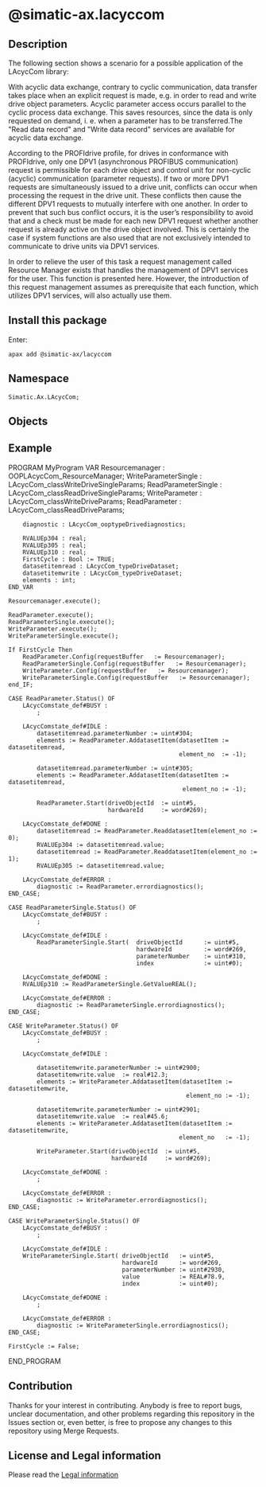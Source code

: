 # @simatic-ax.lacyccom

## Description

The following section shows a scenario for a possible application of the LAcycCom
library:

With acyclic data exchange, contrary to cyclic communication, data transfer takes place when an explicit request is made, e.g. in order to read and write drive object parameters. Acyclic parameter access occurs parallel to the cyclic process data exchange. This saves resources, since the data is only requested on demand, i. e. when a parameter has to be transferred.The "Read data record" and "Write data record" services are available for acyclic data exchange.

According to the PROFIdrive profile, for drives in conformance with PROFIdrive, only one DPV1 (asynchronous PROFIBUS communication) request is permissible for each drive object and control unit for non-cyclic (acyclic) communication (parameter requests). If two or more DPV1 requests are simultaneously issued to a drive unit, conflicts can occur when processing the request in the drive unit. These conflicts then cause the different DPV1 requests to mutually interfere with one another. In order to prevent that such bus conflict occurs, it is the user’s responsibility to avoid that and a check must be made for each new DPV1 request whether another request is already active on the drive object involved. This is certainly the case if system functions are also used that are not exclusively intended to communicate to drive units via DPV1 services.

In order to relieve the user of this task a request management called Resource Manager exists that handles the management of DPV1 services for the user. This function is presented here. However, the introduction of this request management assumes as prerequisite that each function, which utilizes DPV1 services, will also actually use them.

## Install this package

Enter:

```cli
apax add @simatic-ax/lacyccom
```

## Namespace

```iec-st
Simatic.Ax.LAcycCom;
```

## Objects

## Example

PROGRAM MyProgram
    VAR
        Resourcemanager         : OOPLAcycCom_ResourceManager;
        WriteParameterSingle    : LAcycCom_classWriteDriveSingleParams;
        ReadParameterSingle     : LAcycCom_classReadDriveSingleParams;
        WriteParameter          : LAcycCom_classWriteDriveParams;
        ReadParameter           : LAcycCom_classReadDriveParams;

        diagnostic : LAcycCom_ooptypeDrivediagnostics;

        RVALUEp304 : real;
        RVALUEp305 : real;
        RVALUEp310 : real;
        FirstCycle : Bool := TRUE;
        datasetitemread : LAcycCom_typeDriveDataset;
        datasetitemwrite : LAcycCom_typeDriveDataset;
        elements : int;
    END_VAR

    Resourcemanager.execute();

    ReadParameter.execute();
    ReadParameterSingle.execute();
    WriteParameter.execute();
    WriteParameterSingle.execute();

    If FirstCycle Then
        ReadParameter.Config(requestBuffer   := Resourcemanager);
        ReadParameterSingle.Config(requestBuffer   := Resourcemanager);
        WriteParameter.Config(requestBuffer   := Resourcemanager);
        WriteParameterSingle.Config(requestBuffer   := Resourcemanager);
    end_IF;

    CASE ReadParameter.Status() OF
        LAcycComstate_def#BUSY :
            ;

        LAcycComstate_def#IDLE :
            datasetitemread.parameterNumber := uint#304;
            elements := ReadParameter.AddatasetItem(datasetItem := datasetitemread,
                                                    element_no  := -1);

            datasetitemread.parameterNumber := uint#305;
            elements := ReadParameter.AddatasetItem(datasetItem := datasetitemread,
                                                     element_no := -1);

            ReadParameter.Start(driveObjectId  := uint#5,
                                hardwareId     := word#269);

        LAcycComstate_def#DONE :
            datasetitemread := ReadParameter.ReaddatasetItem(element_no := 0);
            RVALUEp304 := datasetitemread.value;
            datasetitemread := ReadParameter.ReaddatasetItem(element_no := 1);
            RVALUEp305 := datasetitemread.value;

        LAcycComstate_def#ERROR :
            diagnostic := ReadParameter.errordiagnostics();
    END_CASE;

    CASE ReadParameterSingle.Status() OF
        LAcycComstate_def#BUSY :
            ;

        LAcycComstate_def#IDLE :
            ReadParameterSingle.Start(  driveObjectId      := uint#5,
                                        hardwareId         := word#269,
                                        parameterNumber    := uint#310,
                                        index              := uint#0);

        LAcycComstate_def#DONE :
        RVALUEp310 := ReadParameterSingle.GetValueREAL();

        LAcycComstate_def#ERROR :
            diagnostic := ReadParameterSingle.errordiagnostics();
    END_CASE;

    CASE WriteParameter.Status() OF
        LAcycComstate_def#BUSY :
            ;

        LAcycComstate_def#IDLE :

            datasetitemwrite.parameterNumber := uint#2900;
            datasetitemwrite.value  := real#12.3;
            elements := WriteParameter.AddatasetItem(datasetItem := datasetitemwrite,
                                                      element_no := -1);

            datasetitemwrite.parameterNumber := uint#2901;
            datasetitemwrite.value  := real#45.6;
            elements := WriteParameter.AddatasetItem(datasetItem := datasetitemwrite,
                                                    element_no   := -1);

            WriteParameter.Start(driveObjectId  := uint#5,
                                 hardwareId     := word#269);

        LAcycComstate_def#DONE :
            ;

        LAcycComstate_def#ERROR :
            diagnostic := WriteParameter.errordiagnostics();
    END_CASE;

    CASE WriteParameterSingle.Status() OF
        LAcycComstate_def#BUSY :
            ;

        LAcycComstate_def#IDLE :
        WriteParameterSingle.Start( driveObjectId   := uint#5,
                                    hardwareId      := word#269,
                                    parameterNumber := uint#2930,
                                    value           := REAL#78.9,
                                    index           := uint#0);

        LAcycComstate_def#DONE :
            ;

        LAcycComstate_def#ERROR :
            diagnostic := WriteParameterSingle.errordiagnostics();
    END_CASE;

    FirstCycle := False;
END_PROGRAM

## Contribution

Thanks for your interest in contributing. Anybody is free to report bugs, unclear documentation, and other problems regarding this repository in the Issues section or, even better, is free to propose any changes to this repository using Merge Requests.

## License and Legal information

Please read the [Legal information](LICENSE.md)
